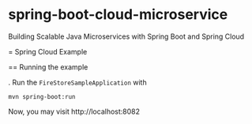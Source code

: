 # spring-boot-cloud-microservice
Building Scalable Java Microservices with Spring Boot and Spring Cloud

= Spring Cloud Example

== Running the example

. Run the `FireStoreSampleApplication` with
```
mvn spring-boot:run
```

Now, you may visit http://localhost:8082